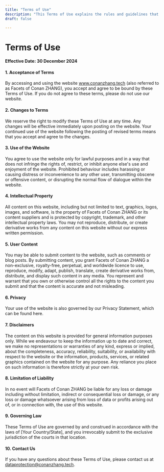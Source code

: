 ```yaml
---
title: "Terms of Use"
description: "This Terms of Use explains the rules and guidelines that users must agree to in order to use the website www.conanzhang.tech (also referred to as Facets of Conan ZHANG). This includes sections on acceptable use, intellectual property, user content, privacy, disclaimers, limitation of liability, and governing law."
draft: false

---
```


# Terms of Use

#### **Effective Date:** 30 December 2024

#### 1. Acceptance of Terms

By accessing and using the website www.conanzhang.tech (also referred to as Facets of Conan ZHANG), you accept and agree to be bound by these Terms of Use. If you do not agree to these terms, please do not use our website.

#### 2. Changes to Terms

We reserve the right to modify these Terms of Use at any time. Any changes will be effective immediately upon posting on the website. Your continued use of the website following the posting of revised terms means that you accept and agree to the changes.

#### 3. Use of the Website

You agree to use the website only for lawful purposes and in a way that does not infringe the rights of, restrict, or inhibit anyone else's use and enjoyment of the website. Prohibited behaviour includes harassing or causing distress or inconvenience to any other user, transmitting obscene or offensive content, or disrupting the normal flow of dialogue within the website.

#### 4. Intellectual Property

All content on this website, including but not limited to text, graphics, logos, images, and software, is the property of Facets of Conan ZHANG or its content suppliers and is protected by copyright, trademark, and other intellectual property laws. You may not reproduce, distribute, or create derivative works from any content on this website without our express written permission.

#### 5. User Content

You may be able to submit content to the website, such as comments or blog posts. By submitting content, you grant Facets of Conan ZHANG a non-exclusive, royalty-free, perpetual, and worldwide licence to use, reproduce, modify, adapt, publish, translate, create derivative works from, distribute, and display such content in any media. You represent and warrant that you own or otherwise control all the rights to the content you submit and that the content is accurate and not misleading.

#### 6. Privacy

Your use of the website is also governed by our Privacy Statement, which can be found here.

#### 7. Disclaimers

The content on this website is provided for general information purposes only. While we endeavour to keep the information up to date and correct, we make no representations or warranties of any kind, express or implied, about the completeness, accuracy, reliability, suitability, or availability with respect to the website or the information, products, services, or related graphics contained on the website for any purpose. Any reliance you place on such information is therefore strictly at your own risk.

#### 8. Limitation of Liability

In no event will Facets of Conan ZHANG be liable for any loss or damage including without limitation, indirect or consequential loss or damage, or any loss or damage whatsoever arising from loss of data or profits arising out of, or in connection with, the use of this website.

#### 9. Governing Law

These Terms of Use are governed by and construed in accordance with the laws of [Your Country/State], and you irrevocably submit to the exclusive jurisdiction of the courts in that location.

#### 10. Contact Us

If you have any questions about these Terms of Use, please contact us at dataprotection@conanzhang.tech.